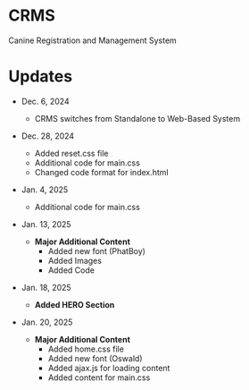 # CRMS
 Canine Registration and Management System

# Updates

- Dec. 6, 2024
  - CRMS switches from Standalone to Web-Based System

- Dec. 28, 2024
  - Added reset.css file
  - Additional code for main.css
  - Changed code format for index.html
 
- Jan. 4, 2025
  - Additional code for main.css
 
- Jan. 13, 2025
  - **Major Additional Content**
    - Added new font (PhatBoy)
    - Added Images
    - Added Code

- Jan. 18, 2025
  - **Added HERO Section**
 
- Jan. 20, 2025
  - **Major Additional Content**
    - Added home.css file
    - Added new font (Oswald)
    - Added ajax.js for loading content
    - Added content for main.css


